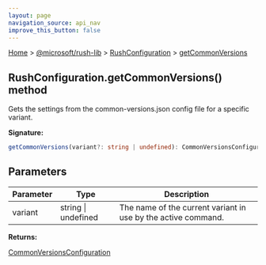 ```yaml
---
layout: page
navigation_source: api_nav
improve_this_button: false
---
```



[Home](./index.md) &gt; [@microsoft/rush-lib](./rush-lib.md) &gt; [RushConfiguration](./rush-lib.rushconfiguration.md) &gt; [getCommonVersions](./rush-lib.rushconfiguration.getcommonversions.md)

## RushConfiguration.getCommonVersions() method

Gets the settings from the common-versions.json config file for a specific variant.

<b>Signature:</b>

```typescript
getCommonVersions(variant?: string | undefined): CommonVersionsConfiguration;
```

## Parameters

|  Parameter | Type | Description |
|  --- | --- | --- |
|  variant | string \| undefined | The name of the current variant in use by the active command. |

<b>Returns:</b>

[CommonVersionsConfiguration](./rush-lib.commonversionsconfiguration.md)
